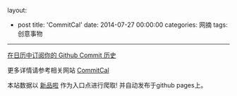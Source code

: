 layout: 
  - post 
title: 'CommitCal' 
date: 2014-07-27 00:00:00 
categories: 网摘 
tags: 创意事物 
---

<a href="http://xinpinla.com/product/306" title="查看产品详情">
								在日历中订阅你的 Github Commit 历史							</a>  

更多详情请参考相关网站 [CommitCal](http://commitcal.newsbee.io/)  

本站数据以 [新品啦](http://xinpinla.com/) 作为入口点进行爬取! 并自动发布于github pages上。  
